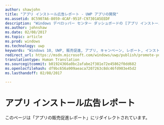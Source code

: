 ```yaml
---
author: shawjohn
title: "アプリ インストール広告レポート - UWP アプリの開発"
ms.assetid: 8C5907A6-8059-4CAF-951F-C97301A5EEDF
description: "Windows デベロッパー センター ダッシュボードの [アプリ インストール広告] レポートでは、アプリ プロモーション広告キャンペーンの実施状況を確認できます。"
ms.author: johnshaw
ms.date: 02/08/2017
ms.topic: article
ms.prod: windows
ms.technology: uwp
keywords: "Windows 10, UWP, 販売促進, アプリ, キャンペーン, レポート, インストール"
redirect_url: https://msdn.microsoft.com/windows/uwp/publish/promote-your-app-report
translationtype: Human Translation
ms.sourcegitcommit: b01924366a0bc2afabe2f381e72e45862f0dd682
ms.openlocfilehash: df9bc656a909aeaca7207263c8dc46fd903e45d2
ms.lasthandoff: 02/08/2017

---
```


# <a name="app-install-ads-report"></a>アプリ インストール広告レポート
 
このページは「アプリの販売促進レポート」にリダイレクトされています。
 

